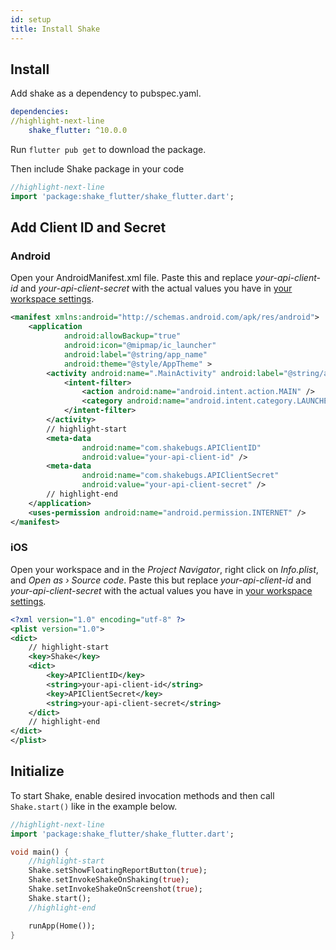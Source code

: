 ```yaml
---
id: setup
title: Install Shake
---
```

## Install
Add shake as a dependency to pubspec.yaml.
```yaml title="pubspec.yaml"
dependencies:
//highlight-next-line
    shake_flutter: ^10.0.0
```
Run `flutter pub get` to download the package.

Then include Shake package in your code
```dart title="lib/main.dart"
//highlight-next-line
import 'package:shake_flutter/shake_flutter.dart';
```

## Add Client ID and Secret

### Android
Open your AndroidManifest.xml file. Paste this and replace *your-api-client-id* and
*your-api-client-secret* with the actual values you have in [your workspace settings](https://app.shakebugs.com/settings/workspace#general).

```xml title="AndroidManifest.xml"
<manifest xmlns:android="http://schemas.android.com/apk/res/android">
    <application
            android:allowBackup="true"
            android:icon="@mipmap/ic_launcher"
            android:label="@string/app_name"
            android:theme="@style/AppTheme" >
        <activity android:name=".MainActivity" android:label="@string/app_name" >
            <intent-filter>
                <action android:name="android.intent.action.MAIN" />
                <category android:name="android.intent.category.LAUNCHER" />
            </intent-filter>
        </activity>
        // highlight-start
        <meta-data
                android:name="com.shakebugs.APIClientID"
                android:value="your-api-client-id" />
        <meta-data
                android:name="com.shakebugs.APIClientSecret"
                android:value="your-api-client-secret" />
        // highlight-end
    </application>
    <uses-permission android:name="android.permission.INTERNET" />
</manifest>
```

### iOS
Open your workspace and in the *Project Navigator*, right click on *Info.plist*, and *Open as › Source code*.
Paste this but replace *your-api-client-id* and *your-api-client-secret*
with the actual values you have in [your workspace settings](https://app.shakebugs.com/settings/workspace#general).

```xml title="Info.plist"
<?xml version="1.0" encoding="utf-8" ?>
<plist version="1.0">
<dict>
    // highlight-start
    <key>Shake</key>
    <dict>
        <key>APIClientID</key>
        <string>your-api-client-id</string>
        <key>APIClientSecret</key>
        <string>your-api-client-secret</string>
    </dict>
    // highlight-end
</dict>
</plist>
```

## Initialize
To start Shake, enable desired invocation methods and then call `Shake.start()` like in the example below.

```dart title="lib/main.dart"
//highlight-next-line
import 'package:shake_flutter/shake_flutter.dart';

void main() {
    //highlight-start
    Shake.setShowFloatingReportButton(true);
    Shake.setInvokeShakeOnShaking(true);
    Shake.setInvokeShakeOnScreenshot(true);
    Shake.start();
    //highlight-end

    runApp(Home());
}
```
